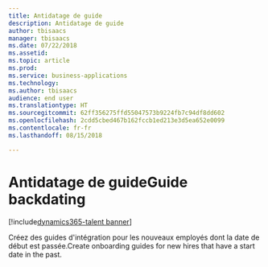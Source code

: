 ```yaml
---
title: Antidatage de guide
description: Antidatage de guide
author: tbisaacs
manager: tbisaacs
ms.date: 07/22/2018
ms.assetid: 
ms.topic: article
ms.prod: 
ms.service: business-applications
ms.technology: 
ms.author: tbisaacs
audience: end user
ms.translationtype: HT
ms.sourcegitcommit: 62ff356275ffd55047573b9224fb7c94df8dd602
ms.openlocfilehash: 2cdd5cbed467b162fccb1ed213e3d5ea652e0099
ms.contentlocale: fr-fr
ms.lasthandoff: 08/15/2018

---
```

#  <a name="guide-backdating"></a><span data-ttu-id="298a7-103">Antidatage de guide</span><span class="sxs-lookup"><span data-stu-id="298a7-103">Guide backdating</span></span>

[!include[dynamics365-talent banner](../../includes/dynamics365-talent.md)]



<span data-ttu-id="298a7-104">Créez des guides d'intégration pour les nouveaux employés dont la date de début est passée.</span><span class="sxs-lookup"><span data-stu-id="298a7-104">Create onboarding guides for new hires that have a start date in the past.</span></span> 

